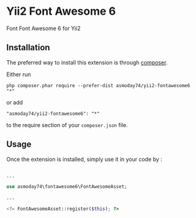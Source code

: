 Yii2 Font Awesome 6
===================
Font Font Awesome 6 for Yii2

Installation
------------

The preferred way to install this extension is through [composer](https://getcomposer.org/download/).

Either run

```
php composer.phar require --prefer-dist asmoday74/yii2-fontawesome6 "*"
```

or add

```
"asmoday74/yii2-fontawesome6": "*"
```

to the require section of your `composer.json` file.


Usage
-----

Once the extension is installed, simply use it in your code by  :

```php

...

use asmoday74\fontawesome6\FontAwesomeAsset;

...

<?= FontAwesomeAsset::register($this); ?>